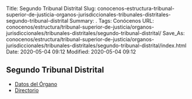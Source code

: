 Title: Segundo Tribunal Distrital
Slug: conocenos-estructura-tribunal-superior-de-justicia-organos-jurisdiccionales-tribunales-distritales-segundo-tribunal-distrital
Summary: .
Tags: Conócenos
URL: conocenos/estructura/tribunal-superior-de-justicia/organos-jurisdiccionales/tribunales-distritales/segundo-tribunal-distrital/
Save_As: conocenos/estructura/tribunal-superior-de-justicia/organos-jurisdiccionales/tribunales-distritales/segundo-tribunal-distrital/index.html
Date: 2020-05-04 09:12
Modified: 2020-05-04 09:12


## Segundo Tribunal Distrital


* [Datos del Órgano](datos-del-órgano/)
* [Directorio](directorio/)



